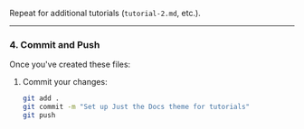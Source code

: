 
Repeat for additional tutorials (`tutorial-2.md`, etc.).

---

### **4. Commit and Push**
Once you've created these files:
1. Commit your changes:
   ```bash
   git add .
   git commit -m "Set up Just the Docs theme for tutorials"
   git push
